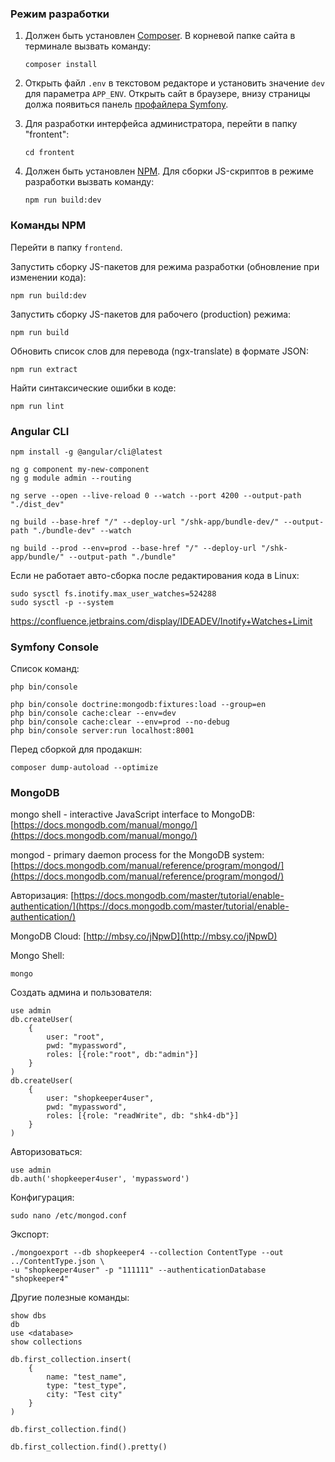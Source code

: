 ### Режим разработки

1. Должен быть установлен [Composer](https://getcomposer.org/). В корневой папке сайта в терминале вызвать команду:
    ~~~
    composer install
    ~~~

2. Открыть файл ``.env`` в текстовом редакторе и установить значение ``dev`` для параметра ``APP_ENV``. Открыть сайт в браузере, внизу страницы должа появиться панель [профайлера Symfony](https://symfony.com/doc/current/profiler.html).

3. Для разработки интерфейса администратора, перейти в папку "frontent":
    ~~~
    cd frontent
    ~~~
4. Должен быть установлен [NPM](https://github.com/npm/cli). Для сборки JS-скриптов в режиме разработки вызвать команду:
    ~~~
    npm run build:dev
    ~~~

### Команды NPM

Перейти в папку ``frontend``.

Запустить сборку JS-пакетов для режима разработки (обновление при изменении кода):
~~~
npm run build:dev
~~~

Запустить сборку JS-пакетов для рабочего (production) режима:
~~~
npm run build
~~~

Обновить список слов для перевода (ngx-translate) в формате JSON:
~~~
npm run extract
~~~

Найти синтаксические ошибки в коде:
~~~
npm run lint
~~~

### Angular CLI

~~~
npm install -g @angular/cli@latest
~~~

~~~
ng g component my-new-component
ng g module admin --routing
~~~

~~~
ng serve --open --live-reload 0 --watch --port 4200 --output-path "./dist_dev"
~~~

~~~
ng build --base-href "/" --deploy-url "/shk-app/bundle-dev/" --output-path "./bundle-dev" --watch
~~~

~~~
ng build --prod --env=prod --base-href "/" --deploy-url "/shk-app/bundle/" --output-path "./bundle"
~~~

Если не работает авто-сборка после редактирования кода в Linux:
~~~
sudo sysctl fs.inotify.max_user_watches=524288
sudo sysctl -p --system
~~~
https://confluence.jetbrains.com/display/IDEADEV/Inotify+Watches+Limit

### Symfony Console

Список команд:
~~~
php bin/console
~~~

~~~
php bin/console doctrine:mongodb:fixtures:load --group=en
php bin/console cache:clear --env=dev
php bin/console cache:clear --env=prod --no-debug
php bin/console server:run localhost:8001
~~~

Перед сборкой для продакшн:
~~~
composer dump-autoload --optimize
~~~

### MongoDB

mongo shell - interactive JavaScript interface to MongoDB:
[https://docs.mongodb.com/manual/mongo/](https://docs.mongodb.com/manual/mongo/)

mongod - primary daemon process for the MongoDB system:
[https://docs.mongodb.com/manual/reference/program/mongod/](https://docs.mongodb.com/manual/reference/program/mongod/)

Авторизация:
[https://docs.mongodb.com/master/tutorial/enable-authentication/](https://docs.mongodb.com/master/tutorial/enable-authentication/)

MongoDB Cloud:
[http://mbsy.co/jNpwD](http://mbsy.co/jNpwD)

Mongo Shell:
~~~
mongo
~~~

Создать админа и пользователя:
~~~
use admin
db.createUser(
    {
        user: "root",
        pwd: "mypassword",
        roles: [{role:"root", db:"admin"}]
    }
)
db.createUser(
    {
        user: "shopkeeper4user",
        pwd: "mypassword",
        roles: [{role: "readWrite", db: "shk4-db"}]
    }
)
~~~

Авторизоваться:
~~~
use admin
db.auth('shopkeeper4user', 'mypassword')
~~~

Конфигурация:
~~~
sudo nano /etc/mongod.conf
~~~

Экспорт:
~~~
./mongoexport --db shopkeeper4 --collection ContentType --out ../ContentType.json \
-u "shopkeeper4user" -p "111111" --authenticationDatabase "shopkeeper4"
~~~

Другие полезные команды:
~~~
show dbs
db
use <database>
show collections

db.first_collection.insert(
    {
        name: "test_name",
        type: "test_type",
        city: "Test city"
    }
)

db.first_collection.find()

db.first_collection.find().pretty()
~~~

